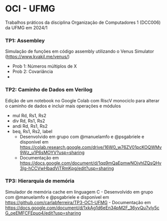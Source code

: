# OCI - UFMG
Trabalhos práticos da disciplina Organização de Computadores 1 (DCC006) da UFMG em 2024/1

### TP1: Assembley
Simulação de funções em código assembly utilizando o Venus Simulator (https://www.kvakil.me/venus/)
  - Prob 1: Números múltiplos de X
  - Prob 2: Covariância
  - 
### TP2: Caminho de Dados em Verilog
Edição de um notebook no Google Colab com RiscV monociclo para alterar o caminho de dados e incluir mais operações e módulos
  - mul Rd, Rs1, Rs2
  - div Rd, Rs1, Rs2
  - andi Rd, Rs1, Rs2
  - beq, Rs1, Rs2, label
    - Desenvolvido em grupo com @manuelamfo e @psgabriele e disponível em https://colab.research.google.com/drive/16W0_w76ZV01pcKOQWMv9Wz_u1P6sMOYV?usp=sharing
    - Documentação em https://docs.google.com/document/d/1qq9mQaEpmwNOjvhlZQsQHv3lg-hCCVwHbadVjTRmKpg/edit?usp=sharing

### TP3: Hierarquia de memória
Simulador de memória cache em linguagem C
    - Desenvolvido em grupo com @manuelamfo e @psgabriele e disponível em https://github.com/carlabferreira/TP3-OC1-UFMG
    - Documentação em https://docs.google.com/document/d/1xkAg1d6eEn34pM2F_36yvQu7vly5cG_oeEMFCFEpuo4/edit?usp=sharing
